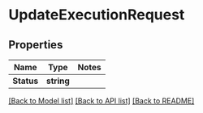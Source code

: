 # UpdateExecutionRequest

## Properties
Name | Type | Notes
------------ | ------------- | -------------
**Status** | **string** | 

[[Back to Model list]](../README.md#documentation-for-models) [[Back to API list]](../README.md#documentation-for-api-endpoints) [[Back to README]](../README.md)


